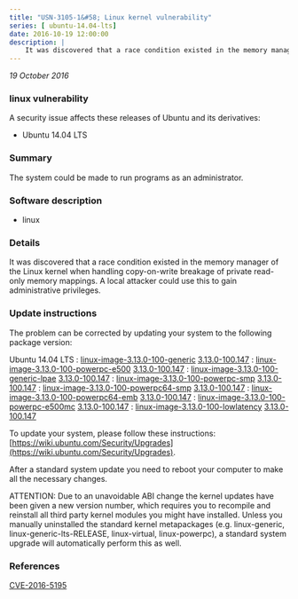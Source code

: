 ```yaml
---
title: "USN-3105-1&#58; Linux kernel vulnerability"
series: [ ubuntu-14.04-lts]
date: 2016-10-19 12:00:00
description: |
    It was discovered that a race condition existed in the memory manager of the Linux kernel when handling copy-on-write breakage of private read-only memory mappings. A local attacker could use this to gain administrative privileges. 
--- 
```

 
 

*19 October 2016*

### linux vulnerability

A security issue affects these releases of Ubuntu and its derivatives:

* Ubuntu 14.04 LTS

### Summary

The system could be made to run programs as an administrator. 

### Software description

* linux 

### Details

It was discovered that a race condition existed in the memory manager of the Linux kernel when handling copy-on-write breakage of private read-only memory mappings. A local attacker could use this to gain administrative privileges. 

### Update instructions

The problem can be corrected by updating your system to the following package version:

Ubuntu 14.04 LTS
 : [linux-image-3.13.0-100-generic](https://launchpad.net/ubuntu/+source/linux) <span> [3.13.0-100.147](https://launchpad.net/ubuntu/+source/linux/3.13.0-100.147) </span> 
 : [linux-image-3.13.0-100-powerpc-e500](https://launchpad.net/ubuntu/+source/linux) <span> [3.13.0-100.147](https://launchpad.net/ubuntu/+source/linux/3.13.0-100.147) </span> 
 : [linux-image-3.13.0-100-generic-lpae](https://launchpad.net/ubuntu/+source/linux) <span> [3.13.0-100.147](https://launchpad.net/ubuntu/+source/linux/3.13.0-100.147) </span> 
 : [linux-image-3.13.0-100-powerpc-smp](https://launchpad.net/ubuntu/+source/linux) <span> [3.13.0-100.147](https://launchpad.net/ubuntu/+source/linux/3.13.0-100.147) </span> 
 : [linux-image-3.13.0-100-powerpc64-smp](https://launchpad.net/ubuntu/+source/linux) <span> [3.13.0-100.147](https://launchpad.net/ubuntu/+source/linux/3.13.0-100.147) </span> 
 : [linux-image-3.13.0-100-powerpc64-emb](https://launchpad.net/ubuntu/+source/linux) <span> [3.13.0-100.147](https://launchpad.net/ubuntu/+source/linux/3.13.0-100.147) </span> 
 : [linux-image-3.13.0-100-powerpc-e500mc](https://launchpad.net/ubuntu/+source/linux) <span> [3.13.0-100.147](https://launchpad.net/ubuntu/+source/linux/3.13.0-100.147) </span> 
 : [linux-image-3.13.0-100-lowlatency](https://launchpad.net/ubuntu/+source/linux) <span> [3.13.0-100.147](https://launchpad.net/ubuntu/+source/linux/3.13.0-100.147) </span> 

To update your system, please follow these instructions: [https://wiki.ubuntu.com/Security/Upgrades](https://wiki.ubuntu.com/Security/Upgrades).

After a standard system update you need to reboot your computer to make all the necessary changes.

ATTENTION: Due to an unavoidable ABI change the kernel updates have been given a new version number, which requires you to recompile and reinstall all third party kernel modules you might have installed. Unless you manually uninstalled the standard kernel metapackages (e.g. linux-generic, linux-generic-lts-RELEASE, linux-virtual, linux-powerpc), a standard system upgrade will automatically perform this as well. 

### References

 
 [CVE-2016-5195](http://people.ubuntu.com/~ubuntu-security/cve/CVE-2016-5195)
 


